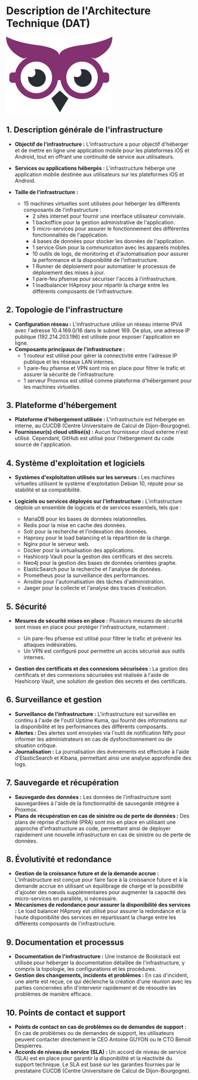 # Description de l'Architecture Technique (DAT)
![Logo](misc/owl.svg)

## 1. Description générale de l'infrastructure

- **Objectif de l'infrastructure :** L'infrastructure a pour objectif d'héberger et de mettre en ligne une application mobile pour les plateformes iOS et Android, tout en offrant une continuité de service aux utilisateurs.
- **Services ou applications hébergés :** L'infrastructure héberge une application mobile destinée aux utilisateurs sur les plateformes iOS et Android.

- **Taille de l'infrastructure :**
  - 15 machines virtuelles sont utilisées pour héberger les différents composants de l'infrastructure :
    - 2 sites internet pour fournir une interface utilisateur conviviale.
    - 1 backoffice pour la gestion administrative de l'application.
    - 5 micro-services pour assurer le fonctionnement des différentes fonctionnalités de l'application.
    - 4 bases de données pour stocker les données de l'application.
    - 1 service Gsm pour la communication avec les appareils mobiles.
    - 10 outils de logs, de monitoring et d'automatisation pour assurer la performance et la disponibilité de l'infrastructure.
    - 1 Runner de déploiement pour automatiser le processus de déploiement des mises à jour.
    - 1 pare-feu pfsense pour sécuriser l'accès à l'infrastructure.
    - 1 loadbalancer HAproxy pour répartir la charge entre les différents composants de l'infrastructure.

## 2. Topologie de l'infrastructure

- **Configuration réseau :** L'infrastructure utilise un réseau interne IPV4 avec l'adresse 10.4.169.0/16 dans le subnet 169. De plus, une adresse IP publique (192.214.203.196) est utilisée pour exposer l'application en ligne.
- **Composants principaux de l'infrastructure :**
  - 1 routeur est utilisé pour gérer la connectivité entre l'adresse IP publique et les réseaux LAN internes.
  - 1 pare-feu pfsense et VPN sont mis en place pour filtrer le trafic et assurer la sécurité de l'infrastructure.
  - 1 serveur Proxmox est utilisé comme plateforme d'hébergement pour les machines virtuelles.

## 3. Plateforme d'hébergement

- **Plateforme d'hébergement utilisée :** L'infrastructure est hébergée en interne, au CUCDB (Centre Universitaire de Calcul de Dijon-Bourgogne).
- **Fournisseur(s) cloud utilisé(s) :** Aucun fournisseur cloud externe n'est utilisé. Cependant, GitHub est utilisé pour l'hébergement du code source de l'application.

## 4. Système d'exploitation et logiciels

- **Systèmes d'exploitation utilisés sur les serveurs :** Les machines virtuelles utilisent le système d'exploitation Debian 10, réputé pour sa stabilité et sa compatibilité.
- **Logiciels ou services déployés sur l'infrastructure :** L'infrastructure déploie un ensemble de logiciels et de services essentiels, tels que :

    - MariaDB pour les bases de données relationnelles.
    - Redis pour la mise en cache des données.
    - Solr pour la recherche et l'indexation des données.
    - Haproxy pour le load balancing et la répartition de la charge.
    - Nginx pour le serveur web.
    - Docker pour la virtualisation des applications.
    - Hashicorp Vault pour la gestion des certificats et des secrets.
    - Neo4j pour la gestion des bases de données orientées graphe.
    - ElasticSearch pour la recherche et l'analyse de données.
    - Prometheus pour la surveillance des performances.
    - Ansible pour l'automatisation des tâches d'administration.
    - Jaeger pour la collecte et l'analyse des traces d'exécution.

## 5. Sécurité

- **Mesures de sécurité mises en place :** Plusieurs mesures de sécurité sont mises en place pour protéger l'infrastructure, notamment :
    - Un pare-feu pfsense est utilisé pour filtrer le trafic et prévenir les attaques indésirables.
    - Un VPN est configuré pour permettre un accès sécurisé aux outils internes.

- **Gestion des certificats et des connexions sécurisées :** La gestion des certificats et des connexions sécurisées est réalisée à l'aide de Hashicorp Vault, une solution de gestion des secrets et des certificats.

## 6. Surveillance et gestion

- **Surveillance de l'infrastructure :** L'infrastructure est surveillée en continu à l'aide de l'outil Uptime Kuma, qui fournit des informations sur la disponibilité et les performances des différents composants.
- **Alertes :** Des alertes sont envoyées via l'outil de notification Ntfy pour informer les administrateurs en cas de dysfonctionnement ou de situation critique.
- **Journalisation :** La journalisation des événements est effectuée à l'aide d'ElasticSearch et Kibana, permettant ainsi une analyse approfondie des logs.

## 7. Sauvegarde et récupération

- **Sauvegarde des données :** Les données de l'infrastructure sont sauvegardées à l'aide de la fonctionnalité de sauvegarde intégrée à Proxmox.
- **Plans de récupération en cas de sinistre ou de perte de données :** Des plans de reprise d'activité (PRA) sont mis en place en utilisant une approche d'infrastructure as code, permettant ainsi de déployer rapidement une nouvelle infrastructure en cas de sinistre ou de perte de données.

## 8. Évolutivité et redondance

- **Gestion de la croissance future et de la demande accrue :** L'infrastructure est conçue pour faire face à la croissance future et à la demande accrue en utilisant un équilibrage de charge et la possibilité d'ajouter des nœuds supplémentaires pour augmenter la capacité des micro-services en parallèle, si nécessaire.
- **Mécanismes de redondance pour assurer la disponibilité des services :** Le load balancer HAproxy est utilisé pour assurer la redondance et la haute disponibilité des services en répartissant la charge entre les différents composants de l'infrastructure.

## 9. Documentation et processus

- **Documentation de l'infrastructure :** Une instance de Bookstack est utilisée pour héberger la documentation détaillée de l'infrastructure, y compris la topologie, les configurations et les procédures.
- **Gestion des changements, incidents et problèmes :** En cas d'incident, une alerte est reçue, ce qui déclenche la création d'une réunion avec les parties concernées afin d'intervenir rapidement et de résoudre les problèmes de manière efficace.

## 10. Points de contact et support

- **Points de contact en cas de problèmes ou de demandes de support :** En cas de problèmes ou de demandes de support, les utilisateurs peuvent contacter directement le CEO Antoine GUYON ou le CTO Benoit Despierres.
- **Accords de niveau de service (SLA) :** Un accord de niveau de service (SLA) est en place pour garantir la disponibilité et la réactivité du support technique. Le SLA est basé sur les garanties fournies par le prestataire CUCDB (Centre Universitaire de Calcul de Dijon-Bourgogne).
